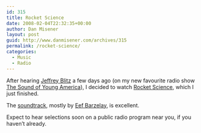 ```yaml
---
id: 315
title: Rocket Science
date: 2008-02-04T22:32:35+00:00
author: Dan Misener
layout: post
guid: http://www.danmisener.com/archives/315
permalink: /rocket-science/
categories:
  - Music
  - Radio
---
```

After hearing [Jeffrey Blitz](http://imdb.com/name/nm0998825/) a few days ago (on my new favourite radio show [The Sound of Young America](http://www.maximumfun.org)), I decided to watch [Rocket Science](http://imdb.com/title/tt0477078/), which I just finished.

The [soundtrack](http://phobos.apple.com/WebObjects/MZStore.woa/wa/viewAlbum?id=259842964&s=143455), mostly by [Eef Barzelay](http://en.wikipedia.org/wiki/Eef_Barzelay), is excellent.

Expect to hear selections soon on a public radio program near you, if you haven&#8217;t already.
